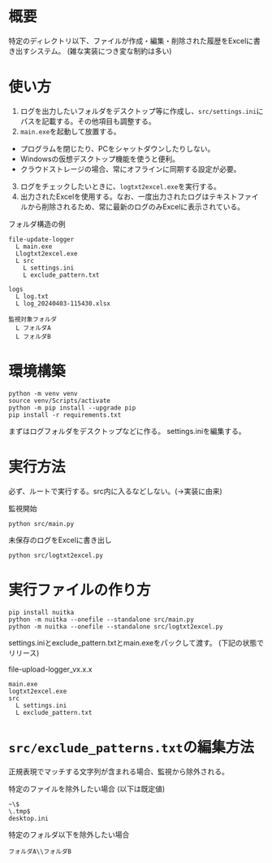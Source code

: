 # 概要

特定のディレクトリ以下、ファイルが作成・編集・削除された履歴をExcelに書き出すシステム。
(雑な実装につき変な制約は多い)

# 使い方

1. ログを出力したいフォルダをデスクトップ等に作成し、`src/settings.ini`にパスを記載する。その他項目も調整する。
2.  `main.exe`を起動して放置する。

- プログラムを閉じたり、PCをシャットダウンしたりしない。
- Windowsの仮想デスクトップ機能を使うと便利。
- クラウドストレージの場合、常にオフラインに同期する設定が必要。

3. ログをチェックしたいときに、`logtxt2excel.exe`を実行する。 
4. 出力されたExcelを使用する。なお、一度出力されたログはテキストファイルから削除されるため、常に最新のログのみExcelに表示されている。


フォルダ構造の例

```
file-update-logger
  L main.exe
  Llogtxt2excel.exe
  L src
    L settings.ini
    L exclude_pattern.txt

logs
  L log.txt
  L log_20240403-115430.xlsx

監視対象フォルダ
  L フォルダA
  L フォルダB
```

# 環境構築

```
python -m venv venv
source venv/Scripts/activate
python -m pip install --upgrade pip
pip install -r requirements.txt
```

まずはログフォルダをデスクトップなどに作る。
settings.iniを編集する。

# 実行方法

必ず、ルートで実行する。src内に入るなどしない。(→実装に由来)

監視開始

```
python src/main.py
```

未保存のログをExcelに書き出し

```
python src/logtxt2excel.py
```

# 実行ファイルの作り方

```
pip install nuitka
python -m nuitka --onefile --standalone src/main.py
python -m nuitka --onefile --standalone src/logtxt2excel.py
```

settings.iniとexclude_pattern.txtとmain.exeをパックして渡す。
(下記の状態でリリース)

file-upload-logger_vx.x.x
```
main.exe
logtxt2excel.exe
src
  L settings.ini
  L exclude_pattern.txt
```

#  `src/exclude_patterns.txt`の編集方法

正規表現でマッチする文字列が含まれる場合、監視から除外される。

特定のファイルを除外したい場合 (以下は既定値)

```
~\$
\.tmp$
desktop.ini
```

特定のフォルダ以下を除外したい場合

```
フォルダA\\フォルダB
```

